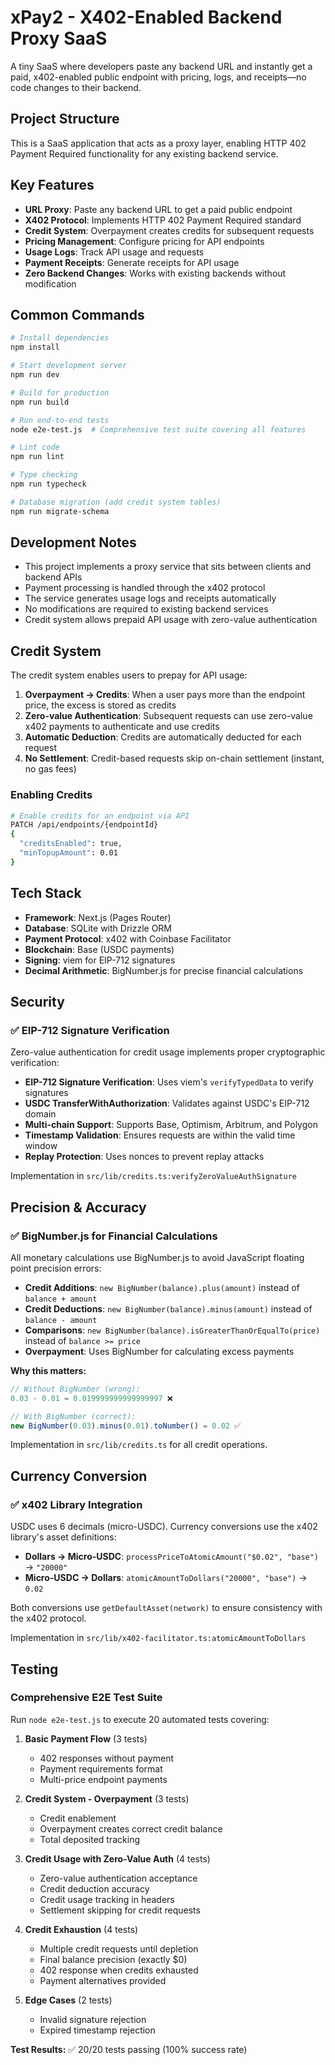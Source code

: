# xPay2 - X402-Enabled Backend Proxy SaaS

A tiny SaaS where developers paste any backend URL and instantly get a paid, x402-enabled public endpoint with pricing, logs, and receipts—no code changes to their backend.

## Project Structure

This is a SaaS application that acts as a proxy layer, enabling HTTP 402 Payment Required functionality for any existing backend service.

## Key Features

- **URL Proxy**: Paste any backend URL to get a paid public endpoint
- **X402 Protocol**: Implements HTTP 402 Payment Required standard
- **Credit System**: Overpayment creates credits for subsequent requests
- **Pricing Management**: Configure pricing for API endpoints
- **Usage Logs**: Track API usage and requests
- **Payment Receipts**: Generate receipts for API usage
- **Zero Backend Changes**: Works with existing backends without modification

## Common Commands

```bash
# Install dependencies
npm install

# Start development server
npm run dev

# Build for production
npm run build

# Run end-to-end tests
node e2e-test.js  # Comprehensive test suite covering all features

# Lint code
npm run lint

# Type checking
npm run typecheck

# Database migration (add credit system tables)
npm run migrate-schema
```

## Development Notes

- This project implements a proxy service that sits between clients and backend APIs
- Payment processing is handled through the x402 protocol
- The service generates usage logs and receipts automatically
- No modifications are required to existing backend services
- Credit system allows prepaid API usage with zero-value authentication

## Credit System

The credit system enables users to prepay for API usage:

1. **Overpayment → Credits**: When a user pays more than the endpoint price, the excess is stored as credits
2. **Zero-value Authentication**: Subsequent requests can use zero-value x402 payments to authenticate and use credits
3. **Automatic Deduction**: Credits are automatically deducted for each request
4. **No Settlement**: Credit-based requests skip on-chain settlement (instant, no gas fees)

### Enabling Credits

```bash
# Enable credits for an endpoint via API
PATCH /api/endpoints/{endpointId}
{
  "creditsEnabled": true,
  "minTopupAmount": 0.01
}
```

## Tech Stack

- **Framework**: Next.js (Pages Router)
- **Database**: SQLite with Drizzle ORM
- **Payment Protocol**: x402 with Coinbase Facilitator
- **Blockchain**: Base (USDC payments)
- **Signing**: viem for EIP-712 signatures
- **Decimal Arithmetic**: BigNumber.js for precise financial calculations

## Security

### ✅ EIP-712 Signature Verification

Zero-value authentication for credit usage implements proper cryptographic verification:

- **EIP-712 Signature Verification**: Uses viem's `verifyTypedData` to verify signatures
- **USDC TransferWithAuthorization**: Validates against USDC's EIP-712 domain
- **Multi-chain Support**: Supports Base, Optimism, Arbitrum, and Polygon
- **Timestamp Validation**: Ensures requests are within the valid time window
- **Replay Protection**: Uses nonces to prevent replay attacks

Implementation in `src/lib/credits.ts:verifyZeroValueAuthSignature`

## Precision & Accuracy

### ✅ BigNumber.js for Financial Calculations

All monetary calculations use BigNumber.js to avoid JavaScript floating point precision errors:

- **Credit Additions**: `new BigNumber(balance).plus(amount)` instead of `balance + amount`
- **Credit Deductions**: `new BigNumber(balance).minus(amount)` instead of `balance - amount`
- **Comparisons**: `new BigNumber(balance).isGreaterThanOrEqualTo(price)` instead of `balance >= price`
- **Overpayment**: Uses BigNumber for calculating excess payments

**Why this matters:**
```javascript
// Without BigNumber (wrong):
0.03 - 0.01 = 0.019999999999999997 ❌

// With BigNumber (correct):
new BigNumber(0.03).minus(0.01).toNumber() = 0.02 ✅
```

Implementation in `src/lib/credits.ts` for all credit operations.

## Currency Conversion

### ✅ x402 Library Integration

USDC uses 6 decimals (micro-USDC). Currency conversions use the x402 library's asset definitions:

- **Dollars → Micro-USDC**: `processPriceToAtomicAmount("$0.02", "base")` → `"20000"`
- **Micro-USDC → Dollars**: `atomicAmountToDollars("20000", "base")` → `0.02`

Both conversions use `getDefaultAsset(network)` to ensure consistency with the x402 protocol.

Implementation in `src/lib/x402-facilitator.ts:atomicAmountToDollars`

## Testing

### Comprehensive E2E Test Suite

Run `node e2e-test.js` to execute 20 automated tests covering:

1. **Basic Payment Flow** (3 tests)
   - 402 responses without payment
   - Payment requirements format
   - Multi-price endpoint payments

2. **Credit System - Overpayment** (3 tests)
   - Credit enablement
   - Overpayment creates correct credit balance
   - Total deposited tracking

3. **Credit Usage with Zero-Value Auth** (4 tests)
   - Zero-value authentication acceptance
   - Credit deduction accuracy
   - Credit usage tracking in headers
   - Settlement skipping for credit requests

4. **Credit Exhaustion** (4 tests)
   - Multiple credit requests until depletion
   - Final balance precision (exactly $0)
   - 402 response when credits exhausted
   - Payment alternatives provided

5. **Edge Cases** (2 tests)
   - Invalid signature rejection
   - Expired timestamp rejection

**Test Results:** ✅ 20/20 tests passing (100% success rate)